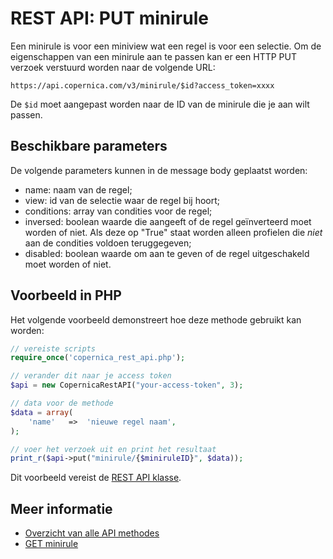 # REST API: PUT minirule

Een minirule is voor een miniview wat een regel is voor een selectie.
Om de eigenschappen van een minirule aan te passen kan er een HTTP PUT
verzoek verstuurd worden naar de volgende URL:

`https://api.copernica.com/v3/minirule/$id?access_token=xxxx`

De `$id` moet aangepast worden naar de ID van de minirule die je aan wilt passen.

## Beschikbare parameters

De volgende parameters kunnen in de message body geplaatst worden:

- name: 		naam van de regel;
- view: 		id van de selectie waar de regel bij hoort;
- conditions: 	array van condities voor de regel;
- inversed: 	boolean waarde die aangeeft of de regel geïnverteerd moet worden of niet. Als deze op "True" staat worden alleen profielen die *niet* aan de condities voldoen teruggegeven;
- disabled: 	boolean waarde om aan te geven of de regel uitgeschakeld moet worden of niet.

## Voorbeeld in PHP

Het volgende voorbeeld demonstreert hoe deze methode gebruikt kan worden:

```php
// vereiste scripts
require_once('copernica_rest_api.php');

// verander dit naar je access token
$api = new CopernicaRestAPI("your-access-token", 3);

// data voor de methode
$data = array(
	'name'   =>  'nieuwe regel naam',
);

// voer het verzoek uit en print het resultaat
print_r($api->put("minirule/{$miniruleID}", $data));
```

Dit voorbeeld vereist de [REST API klasse](rest-php).

## Meer informatie

- [Overzicht van alle API methodes](rest-api)
- [GET minirule](./rest-get-minirule)
